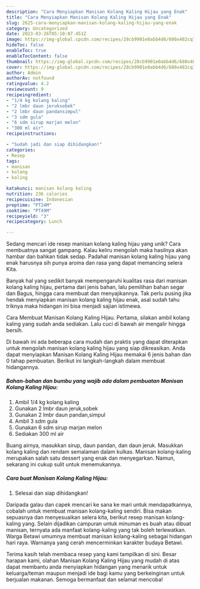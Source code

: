 ```yaml
---
description: "Cara Menyiapkan Manisan Kolang Kaling Hijau yang Enak"
title: "Cara Menyiapkan Manisan Kolang Kaling Hijau yang Enak"
slug: 2625-cara-menyiapkan-manisan-kolang-kaling-hijau-yang-enak
category: Uncategorized
date: 2023-03-26T05:10:07.451Z
image: https://img-global.cpcdn.com/recipes/28cb9901e0abb4d6/680x482cq70/manisan-kolang-kaling-hijau-foto-resep-utama.jpg
hideToc: false
enableToc: true
enableTocContent: false
thumbnail: https://img-global.cpcdn.com/recipes/28cb9901e0abb4d6/680x482cq70/manisan-kolang-kaling-hijau-foto-resep-utama.jpg
cover: https://img-global.cpcdn.com/recipes/28cb9901e0abb4d6/680x482cq70/manisan-kolang-kaling-hijau-foto-resep-utama.jpg
author: Admin
authorAv: notfound
ratingvalue: 4.2
reviewcount: 9
recipeingredient:
- "1/4 kg kolang kaling"
- "2 lmbr daun jeruksobek"
- "2 lmbr daun pandansimpul"
- "3 sdm gula"
- "6 sdm sirup marjan melon"
- "300 ml air"
recipeinstructions:

- "Sudah jadi dan siap dihidangkan!"
categories:
- Resep
tags:
- manisan
- kolang
- kaling

katakunci: manisan kolang kaling 
nutrition: 236 calories
recipecuisine: Indonesian
preptime: "PT24M"
cooktime: "PT49M"
recipeyield: "3"
recipecategory: Lunch

---
```





Sedang mencari ide resep manisan kolang kaling hijau yang unik? Cara membuatnya sangat gampang. Kalau keliru mengolah maka hasilnya akan hambar dan bahkan tidak sedap. Padahal manisan kolang kaling hijau yang enak harusnya sih punya aroma dan rasa yang dapat memancing selera Kita.





Banyak hal yang sedikit banyak mempengaruhi kualitas rasa dari manisan kolang kaling hijau, pertama dari jenis bahan, lalu pemilihan bahan segar dan Bagus, hingga cara membuat dan menyajikannya. Tak perlu pusing jika hendak menyiapkan manisan kolang kaling hijau enak,      asal sudah tahu triknya maka hidangan ini bisa menjadi sajian istimewa.














Cara Membuat Manisan Kolang Kaling Hijau. Pertama, silakan ambil kolang kaling yang sudah anda sediakan. Lalu cuci di bawah air mengalir hingga bersih.






Di bawah ini ada beberapa cara mudah dan praktis yang dapat diterapkan untuk mengolah manisan kolang kaling hijau yang siap dikreasikan. Anda dapat menyiapkan Manisan Kolang Kaling Hijau memakai 6 jenis bahan dan 0 tahap pembuatan. Berikut ini langkah-langkah dalam membuat hidangannya.

<!--inarticleads1-->

##### Bahan-bahan dan bumbu yang wajib ada dalam pembuatan Manisan Kolang Kaling Hijau:

1. Ambil 1/4 kg kolang kaling
1. Gunakan 2 lmbr daun jeruk,sobek
1. Gunakan 2 lmbr daun pandan,simpul
1. Ambil 3 sdm gula
1. Gunakan 6 sdm sirup marjan melon
1. Sediakan 300 ml air


Buang airnya, masukkan sirup, daun pandan, dan daun jeruk. Masukkan kolang kaling dan rendam semalaman dalam kulkas. Manisan kolang-kaling merupakan salah satu dessert yang enak dan menyegarkan. Namun, sekarang ini cukup sulit untuk menemukannya. 

<!--inarticleads2-->

##### Cara buat Manisan Kolang Kaling Hijau:


1. Selesai dan siap dihidangkan!

Daripada galau dan capek mencari ke sana ke mari untuk mendapatkannya, cobalah untuk membuat manisan kolang-kaling sendiri. Bisa makan sepuasnya dan menyesuaikan selera kita, berikut resep manisan kolang-kaling yang. Selain dijadikan campuran untuk minuman es buah atau dibuat manisan, ternyata ada manfaat kolang-kaling yang tak boleh terlewatkan. Warga Betawi umumnya membuat manisan kolang-kaling sebagai hidangan hari raya. Warnanya yang cerah mencerminkan karakter budaya Betawi. 

Terima kasih telah membaca resep yang kami tampilkan di sini. Besar harapan kami, olahan Manisan Kolang Kaling Hijau yang mudah di atas dapat membantu anda menyiapkan hidangan yang menarik untuk keluarga/teman maupun menjadi ide bagi kamu yang berkeinginan untuk berjualan makanan. Semoga bermanfaat dan selamat mencoba!
